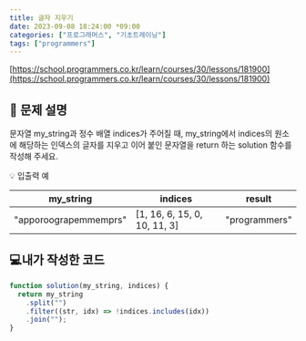 ```yaml
---
title: 글자 지우기
date: 2023-09-08 18:24:00 *09:00
categories: ["프로그래머스", "기초트레이닝"]
tags: ["programmers"]
---
```


[https://school.programmers.co.kr/learn/courses/30/lessons/181900](https://school.programmers.co.kr/learn/courses/30/lessons/181900)

## 📔 문제 설명

문자열 my_string과 정수 배열 indices가 주어질 때, my_string에서 indices의 원소에 해당하는 인덱스의 글자를 지우고 이어 붙인 문자열을 return 하는 solution 함수를 작성해 주세요.

💡 입출력 예

| my_string             | indices                      | result        |
| --------------------- | ---------------------------- | ------------- |
| "apporoograpemmemprs" | [1, 16, 6, 15, 0, 10, 11, 3] | "programmers" |

## 💻내가 작성한 코드

```js
function solution(my_string, indices) {
  return my_string
    .split("")
    .filter((str, idx) => !indices.includes(idx))
    .join("");
}
```
